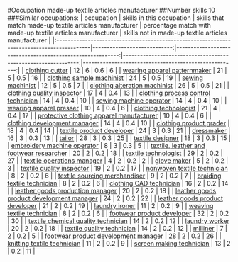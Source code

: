 #Occupation made-up textile articles manufacturer
##Number skills 10
###Similar occupations:
| occupation                                                                                |   skills in this occupation |   skills that match made-up textile articles manufacturer |   percentage match with made-up textile articles manufacturer |   skills not in made-up textile articles manufacturer |
|:------------------------------------------------------------------------------------------|----------------------------:|----------------------------------------------------------:|--------------------------------------------------------------:|------------------------------------------------------:|
| [clothing cutter](clothing_cutter.md)                                                     |                          12 |                                                         6 |                                                           0.6 |                                                     6 |
| [wearing apparel patternmaker](wearing_apparel_patternmaker.md)                           |                          21 |                                                         5 |                                                           0.5 |                                                    16 |
| [clothing sample machinist](clothing_sample_machinist.md)                                 |                          24 |                                                         5 |                                                           0.5 |                                                    19 |
| [sewing machinist](sewing_machinist.md)                                                   |                          12 |                                                         5 |                                                           0.5 |                                                     7 |
| [clothing alteration machinist](clothing_alteration_machinist.md)                         |                          26 |                                                         5 |                                                           0.5 |                                                    21 |
| [clothing quality inspector](clothing_quality_inspector.md)                               |                          17 |                                                         4 |                                                           0.4 |                                                    13 |
| [clothing process control technician](clothing_process_control_technician.md)             |                          14 |                                                         4 |                                                           0.4 |                                                    10 |
| [sewing machine operator](sewing_machine_operator.md)                                     |                          14 |                                                         4 |                                                           0.4 |                                                    10 |
| [wearing apparel presser](wearing_apparel_presser.md)                                     |                          10 |                                                         4 |                                                           0.4 |                                                     6 |
| [clothing technologist](clothing_technologist.md)                                         |                          21 |                                                         4 |                                                           0.4 |                                                    17 |
| [protective clothing apparel manufacturer](protective_clothing_apparel_manufacturer.md)   |                          10 |                                                         4 |                                                           0.4 |                                                     6 |
| [clothing development manager](clothing_development_manager.md)                           |                          14 |                                                         4 |                                                           0.4 |                                                    10 |
| [clothing product grader](clothing_product_grader.md)                                     |                          18 |                                                         4 |                                                           0.4 |                                                    14 |
| [textile product developer](textile_product_developer.md)                                 |                          24 |                                                         3 |                                                           0.3 |                                                    21 |
| [dressmaker](dressmaker.md)                                                               |                          16 |                                                         3 |                                                           0.3 |                                                    13 |
| [tailor](tailor.md)                                                                       |                          28 |                                                         3 |                                                           0.3 |                                                    25 |
| [textile designer](textile_designer.md)                                                   |                          18 |                                                         3 |                                                           0.3 |                                                    15 |
| [embroidery machine operator](embroidery_machine_operator.md)                             |                           8 |                                                         3 |                                                           0.3 |                                                     5 |
| [textile, leather and footwear researcher](textile,_leather_and_footwear_researcher.md)   |                          20 |                                                         2 |                                                           0.2 |                                                    18 |
| [textile technologist](textile_technologist.md)                                           |                          29 |                                                         2 |                                                           0.2 |                                                    27 |
| [textile operations manager](textile_operations_manager.md)                               |                           4 |                                                         2 |                                                           0.2 |                                                     2 |
| [glove maker](glove_maker.md)                                                             |                           5 |                                                         2 |                                                           0.2 |                                                     3 |
| [textile quality inspector](textile_quality_inspector.md)                                 |                          19 |                                                         2 |                                                           0.2 |                                                    17 |
| [nonwoven  textile technician](nonwoven__textile_technician.md)                           |                           8 |                                                         2 |                                                           0.2 |                                                     6 |
| [textile sourcing merchandiser](textile_sourcing_merchandiser.md)                         |                           9 |                                                         2 |                                                           0.2 |                                                     7 |
| [braiding textile technician](braiding_textile_technician.md)                             |                           8 |                                                         2 |                                                           0.2 |                                                     6 |
| [clothing CAD technician](clothing_CAD_technician.md)                                     |                          16 |                                                         2 |                                                           0.2 |                                                    14 |
| [leather goods production manager](leather_goods_production_manager.md)                   |                          20 |                                                         2 |                                                           0.2 |                                                    18 |
| [leather goods product development manager](leather_goods_product_development_manager.md) |                          24 |                                                         2 |                                                           0.2 |                                                    22 |
| [leather goods product developer](leather_goods_product_developer.md)                     |                          21 |                                                         2 |                                                           0.2 |                                                    19 |
| [laundry ironer](laundry_ironer.md)                                                       |                          11 |                                                         2 |                                                           0.2 |                                                     9 |
| [weaving textile technician](weaving_textile_technician.md)                               |                           8 |                                                         2 |                                                           0.2 |                                                     6 |
| [footwear product developer](footwear_product_developer.md)                               |                          32 |                                                         2 |                                                           0.2 |                                                    30 |
| [textile chemical quality technician](textile_chemical_quality_technician.md)             |                          14 |                                                         2 |                                                           0.2 |                                                    12 |
| [laundry worker](laundry_worker.md)                                                       |                          20 |                                                         2 |                                                           0.2 |                                                    18 |
| [textile quality technician](textile_quality_technician.md)                               |                          14 |                                                         2 |                                                           0.2 |                                                    12 |
| [milliner](milliner.md)                                                                   |                           7 |                                                         2 |                                                           0.2 |                                                     5 |
| [footwear product development manager](footwear_product_development_manager.md)           |                          28 |                                                         2 |                                                           0.2 |                                                    26 |
| [knitting textile technician](knitting_textile_technician.md)                             |                          11 |                                                         2 |                                                           0.2 |                                                     9 |
| [screen making technician](screen_making_technician.md)                                   |                          13 |                                                         2 |                                                           0.2 |                                                    11 |
